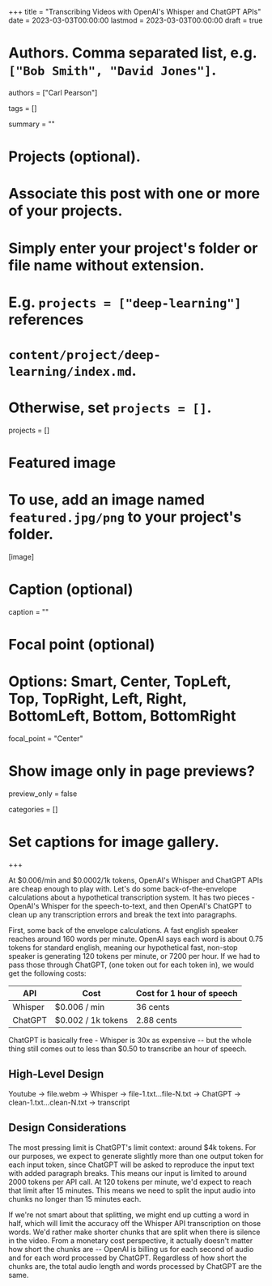 +++
title = "Transcribing Videos with OpenAI's Whisper and ChatGPT APIs"
date = 2023-03-03T00:00:00
lastmod = 2023-03-03T00:00:00
draft = true

# Authors. Comma separated list, e.g. `["Bob Smith", "David Jones"]`.
authors = ["Carl Pearson"]

tags = []

summary = ""

# Projects (optional).
#   Associate this post with one or more of your projects.
#   Simply enter your project's folder or file name without extension.
#   E.g. `projects = ["deep-learning"]` references 
#   `content/project/deep-learning/index.md`.
#   Otherwise, set `projects = []`.
projects = []

# Featured image
# To use, add an image named `featured.jpg/png` to your project's folder. 
[image]
  # Caption (optional)
  caption = ""

  # Focal point (optional)
  # Options: Smart, Center, TopLeft, Top, TopRight, Left, Right, BottomLeft, Bottom, BottomRight
  focal_point = "Center"

  # Show image only in page previews?
  preview_only = false


categories = []

# Set captions for image gallery.


+++

At $0.006/min and $0.0002/1k tokens, OpenAI's Whisper and ChatGPT APIs are cheap enough to play with.
Let's do some back-of-the-envelope calculations about a hypothetical transcription system.
It has two pieces - OpenAI's Whisper for the speech-to-text, and then OpenAI's ChatGPT to clean up any transcription errors and break the text into paragraphs.

First, some back of the envelope calculations.
A fast english speaker reaches around 160 words per minute.
OpenAI says each word is about 0.75 tokens for standard english, meaning our hypothetical fast, non-stop speaker is generating 120 tokens per minute, or 7200 per hour.
If we had to pass those through ChatGPT, (one token out for each token in), we would get the following costs:

| API     | Cost               | Cost for 1 hour of speech |
|---------|--------------------|---------------------------|
| Whisper | $0.006 / min       | 36 cents                  |
| ChatGPT | $0.002 / 1k tokens | 2.88 cents                | 


ChatGPT is basically free - Whisper is 30x as expensive -- but the whole thing still comes out to less than $0.50 to transcribe an hour of speech.

## High-Level Design

Youtube -> file.webm -> Whisper -> file-1.txt...file-N.txt -> ChatGPT -> clean-1.txt...clean-N.txt -> transcript

## Design Considerations



The most pressing limit is ChatGPT's limit context: around $4k tokens.
For our purposes, we expect to generate slightly more than one output token for each input token, since ChatGPT will be asked to reproduce the input text with added paragraph breaks.
This means our input is limited to around 2000 tokens per API call.
At 120 tokens per minute, we'd expect to reach that limit after 15 minutes.
This means we need to split the input audio into chunks no longer than 15 minutes each.



If we're not smart about that splitting, we might end up cutting a word in half, which will limit the accuracy off the Whisper API transcription on those words.
We'd rather make shorter chunks that are split when there is silence in the video.
From a monetary cost perspective, it actually doesn't matter how short the chunks are -- OpenAI is billing us for each second of audio and for each word processed by ChatGPT.
Regardless of how short the chunks are, the total audio length and words processed by ChatGPT are the same.

